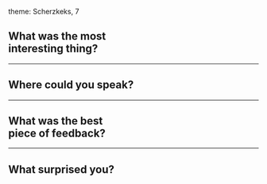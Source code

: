 theme: Scherzkeks, 7

## What was the most<br>interesting thing?

---

## Where could you speak?

---

## What was the best<br>piece of feedback?

---

## What surprised you?
